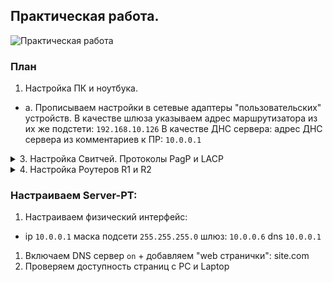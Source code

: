 ## Практическая работа. 

![Практическая работа](https://user-images.githubusercontent.com/103572690/197572815-67ba936d-bf88-475e-90c1-1215f6b32e36.JPG)

### План

1. Настройка ПК и ноутбука.
* а. Прописываем настройки в сетевые адаптеры "пользовательских" устройств. В качестве шлюза указываем адрес маршрутизатора из их же подстети: `192.168.10.126` В качестве ДНС сервера: адрес ДНС сервера из комментариев к ПР: `10.0.0.1`

<details>
<summary>3. Настройка Свитчей. Протоколы PagP и LACP</summary> 
* а. настраиваем базовые параметры (одинаковые для каждого свитча `S2,S1,S3`)
  
```
en
erase start
delete vlan.dat
conf t
no ip domain-lookup
enable secret class
line console 0
password cisco
login
logging synchronous
line vty 0 4
password cisco
login
^Z
conf t
banner motd 8 Achtung! 8
```
* b. Настраиваю VLAN 99 (управления) и VLAN 10 (Workplaces)

# SW2

```
conf t
ip default-gateway 172.17.127.254
VLAN 99
name Managment
int Vlan 99
ip add 172.17.0.2 255.255.128.0
no shutdown
VLAN 10
name Workplaces
```
* направляем "клиентские" порты во VLAN10:

```
int range Fa0/23, Fa0/24
sw mod acce
sw acce VLAN 10
^Z
```
* настраиваем транк для LACP Fa0/4-5 и PagP Fa0/6-7

LACP:

```
conf t
int range Fa0/4-5
channel-group 1 mode active
int port-channel 1
sw mode trunk
sw trunk alow vlan 1,10,99
```
PagP:

```
conf t
int range Fa0/6-7
channel-group 2 mode des
int port-channel 2
sw mode trunk
sw trunk alow vlan 1,10,99
```
* Проверяем правильность настройки Etherchannel: `sh etherchannel summary`
* Сохраняем конфигурацию в энергонезависимую память: `copy runn start`

# SW1

```
conf t
ip default-gateway 172.17.127.254
VLAN 99
name Managment
int Vlan 99
ip add 172.17.0.1 255.255.128.0
no shutdown
VLAN 10
name Workplaces
```
* Настраиваем порт для связи с маршрутизатором R1:
```
int g0/1
sw mod trunk
sw tr all vlan 10,1,99
```

* настраиваем транк для PagP Fa0/6-7 и Fa0/1-3 (no protocol)

PagP

```
int range Fa0/6-7
channel-group 2 mode desirable
interf port-channel 2
sw mode trunk
sw trunk allowed vlan 1,10,99
```
No protocol

```
int range Fa0/1-3
channel-group 3
channel-group 3 mode on
interf port-channel 3 
sw mode trunk
sw trunk allow vlan 1,10,99
```
* Проверяем правильность настройки Etherchannel: `sh etherchannel summary`
* Сохраняем конфигурацию в энергонезависимую память: `copy runn start`
* _Уже можно проверить ping до SW2_ `ping 172.17.0.2`

# SW3

```
conf t
ip default-gateway 172.17.127.254
VLAN 99
name Managment
interf Vlan 99
ip add 172.17.0.3 255.255.128.0
no shutdown
VLAN 10
name Workplaces
```
* Настраиваем порт для связи с маршрутизатором R1:

```
int g0/1
sw mod trunk
sw tr all vlan 10,1,99
```

* настраиваем транк для LACP Fa0/4-5 и Fa0/1-3 (no protocol)

LACP

```
int range Fa0/4-5
channel-group 1 mode active
interf port-channel 1
sw mode trunk
sw trunk allowed vlan 1,10,99
```
No protocol

```
int range Fa0/1-3
channel-group 3
channel-group 3 mode on
interf port-channel 3 
sw mode trunk
sw trunk allow vlan 1,10,99
```
* Проверяем правильность настройки Etherchannel: `sh etherchannel summary`
* Сохраняем конфигурацию в энергонезависимую память: `copy runn start`
* _Уже можно проверить ping до SW2_ `ping 172.17.0.2` _и 1:_ `ping 172.17.0.1`
</details> 

<details>
<summary>4. Настройка Роутеров R1 и R2</summary>

* a. Базовая настройка маршрутизаторов (Одинаковая для R1 и R0)
```
en
erase start
reload
en
conf t
hostname R1/0
no ip domain-lookup
conf t
enable secret class
line console 0
password cisco
login
logging synchronous
line vty 0 4
password cisco
login
^Z
conf t
banner motd 8 Achtung! 8
clock set 21:58:35 24 sept 2022
```
* b. Настройка ip и подинтерфеса. И виртуального маршрутизатора HSRP v2
  
_Настраиваем R1:
* (Каждый сабинтерфейс+ HSRP)
```
conf t
int vlan 99
int vlan 10  
conf t
int g0/1
desc link to SW1
no shutdown  
interface GigabitEthernet0/0.1
description default gateway for DNS server
encapsulation dot1Q 1
ip address 10.0.0.2 255.255.255.0
standby 1 ip 10.0.0.6
standby 1 prior 200
standby 1 preempt  
interface GigabitEthernet0/1.10
description default gataway for vlan 10  
encapsulation dot1Q 10
ip add 192.168.10.124 255.255.255.128
standby 10 ip 192.168.10.126  
standby 10 priority 200
standby 10 preempt  
interface GigabitEthernet0/1.99
description default gataway for vlan99
encapsulation dot1Q 99
ip address 172.17.127.252 255.255.128.0
standby 99 ip 172.17.127.254
standby 99 prority 200
standby 99 preempt
exit  
copy runnyng startup  
```        
проверяем правильность настроек: `sh standby`
  
_На этом этапе уже можно проверить пинг до всех настроеных HSRP узлов_
  
# Настраиваем R0:
  
Базовые настройки + настройки Vlan, далее:
  
```
conf t
int g0/0.1
desc default gataway for DNS server
encap dot1Q 1
ip address 10.0.0.3 255.255.255.0 
standby 1 ip 10.0.0.6
standby 1 priority 100
exit
int g0/1.10
desc default gataway for vlan 10
enc dot1Q 10
ip add 192.168.10.125 255.255.255.128
standby 10 ip 192.168.10.126
standby 10 priority 100
exit
int g0/1.99
desc default router for managment
enc dot1Q 99
ip address 172.17.127.253 255.255.255.128
standby 99 ip 172.17.127.254
standby 99 prior 100
exit
copy runn start  
```  
#Вопросы к перподавателю:
_Как правильно пользоваться командой `standby 10 track G0/0` и как она связана с `standby 99 preempt` ?_
  
</details>
  
### Настраиваем Server-PT:
1. Настраиваем физический интерфейс:
* ip `10.0.0.1` маска подсети `255.255.255.0` шлюз: `10.0.0.6` dns `10.0.0.1`
1. Включаем DNS сервер `on` + добавляем "web странички": site.com
1.  Проверяем доступность страниц с PC и Laptop
